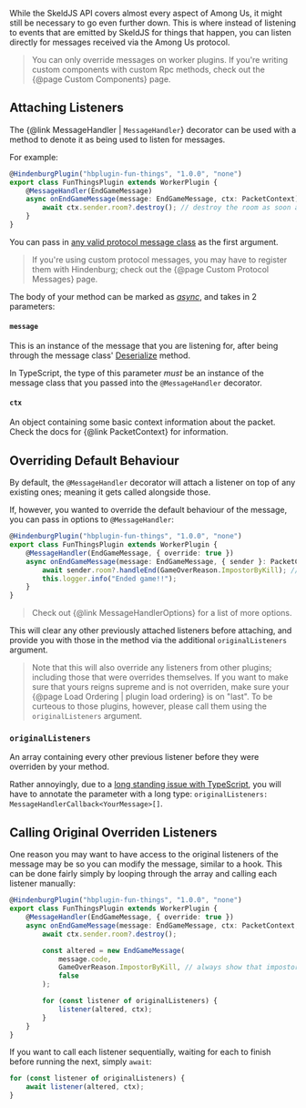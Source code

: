 While the SkeldJS API covers almost every aspect of Among Us, it might still be necessary to go even further down. This is where instead of listening to events that are emitted by SkeldJS for things that happen, you can listen directly for messages received via the Among Us protocol.

> You can only override messages on worker plugins. If you're writing custom components with custom Rpc methods, check out the {@page Custom Components} page.

## Attaching Listeners
The {@link MessageHandler | `MessageHandler`} decorator can be used with a method to denote it as being used to listen for messages.

For example:
```ts
@HindenburgPlugin("hbplugin-fun-things", "1.0.0", "none")
export class FunThingsPlugin extends WorkerPlugin {
    @MessageHandler(EndGameMessage)
    async onEndGameMessage(message: EndGameMessage, ctx: PacketContext) {
        await ctx.sender.room?.destroy(); // destroy the room as soon as the game ends
    }
}
```

You can pass in [any valid protocol message class](https://skeld.js.org/modules/protocol.html) as the first argument.

> If you're using custom protocol messages, you may have to register them with Hindenburg; check out the {@page Custom Protocol Messages} page.

The body of your method can be marked as [_async_](https://developer.mozilla.org/en-US/docs/Web/JavaScript/Reference/Statements/async_function), and takes in 2 parameters:
#### `message`
This is an instance of the message that you are listening for, after being through the message class' [Deserialize](https://skeld.js.org/classes/protocol.BaseMessage.html#Deserialize) method.

In TypeScript, the type of this parameter _must_ be an instance of the message class that you passed into the `@MessageHandler` decorator.

#### `ctx`
An object containing some basic context information about the packet. Check the docs for {@link PacketContext} for information.

## Overriding Default Behaviour
By default, the `@MessageHandler` decorator will attach a listener on top of any existing ones; meaning it gets called alongside those.

If, however, you wanted to override the default behaviour of the message, you can pass in options to `@MessageHandler`:

```ts
@HindenburgPlugin("hbplugin-fun-things", "1.0.0", "none")
export class FunThingsPlugin extends WorkerPlugin {
    @MessageHandler(EndGameMessage, { override: true })
    async onEndGameMessage(message: EndGameMessage, { sender }: PacketContext, originalListeners: MessageHandlerCallback<EndGameMessage>[]) {
        await sender.room?.handleEnd(GameOverReason.ImpostorByKill); // always let impostors win due to killing all of the crewmates
        this.logger.info("Ended game!!");
    }
}
```

> Check out {@link MessageHandlerOptions} for a list of more options.

This will clear any other previously attached listeners before attaching, and provide you with those in the method via the additional `originalListeners` argument.

> Note that this will also override any listeners from other plugins; including those that were overrides themselves. If you want to make sure that yours reigns supreme and is not overriden, make sure your {@page Load Ordering | plugin load ordering} is on "last". To be curteous to those plugins, however, please call them using the `originalListeners` argument.

### `originalListeners`
An array containing every other previous listener before they were overriden by your method.

Rather annoyingly, due to a [long standing issue with TypeScript](https://github.com/Microsoft/TypeScript#4881), you will have to annotate the parameter with a long type: `originalListeners: MessageHandlerCallback<YourMessage>[]`.

## Calling Original Overriden Listeners
One reason you may want to have access to the original listeners of the message may be so you can modify the message, similar to a hook. This can be done fairly simply by looping through the array and calling each listener manually:

```ts
@HindenburgPlugin("hbplugin-fun-things", "1.0.0", "none")
export class FunThingsPlugin extends WorkerPlugin {
    @MessageHandler(EndGameMessage, { override: true })
    async onEndGameMessage(message: EndGameMessage, ctx: PacketContext, originalListeners: MessageHandlerCallback<EndGameMessage>[]) {
        await ctx.sender.room?.destroy();

        const altered = new EndGameMessage(
            message.code,
            GameOverReason.ImpostorByKill, // always show that impostors won due to killing all of the crewmates
            false
        );

        for (const listener of originalListeners) {
            listener(altered, ctx);
        }
    }
}
```

If you want to call each listener sequentially, waiting for each to finish before running the next, simply `await`:
```ts
for (const listener of originalListeners) {
    await listener(altered, ctx);
}
```